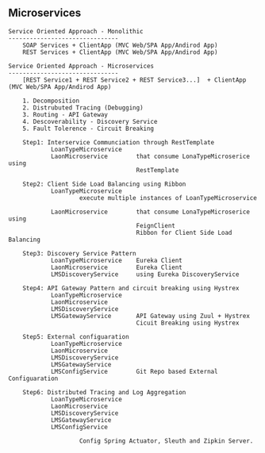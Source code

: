 Microservices
----------------------------------------------------------------------------------

    Service Oriented Approach - Monolithic
    -------------------------------
        SOAP Services + ClientApp (MVC Web/SPA App/Andirod App)
        REST Services + ClientApp (MVC Web/SPA App/Andirod App)

    Service Oriented Approach - Microservices
    -------------------------------
        [REST Service1 + REST Service2 + REST Service3...]  + ClientApp (MVC Web/SPA App/Andirod App)

        1. Decomposition
        2. Distrubuted Tracing (Debugging)
        3. Routing - API Gateway
        4. Descoverability - Discovery Service
        5. Fault Tolerence - Circuit Breaking

        Step1: Interservice Communciation through RestTemplate
                LoanTypeMicroservice  
                LaonMicroservice        that consume LonaTypeMicroserice using
                                        RestTemplate

        Step2: Client Side Load Balancing using Ribbon
                LoanTypeMicroservice  
                        execute multiple instances of LoanTypeMicroservice  

                LaonMicroservice        that consume LonaTypeMicroserice using
                                        FeignClient
                                        Ribbon for Client Side Load Balancing

        Step3: Discovery Service Pattern
                LoanTypeMicroservice    Eureka Client
                LaonMicroservice        Eureka Client
                LMSDiscoveryService     using Eureka DiscoveryService

        Step4: API Gateway Pattern and circuit breaking using Hystrex
                LoanTypeMicroservice    
                LaonMicroservice        
                LMSDiscoveryService    
                LMSGatewayService       API Gateway using Zuul + Hystrex
                                        Cicuit Breaking using Hystrex

        Step5: External configuaration
                LoanTypeMicroservice  
                LaonMicroservice   
                LMSDiscoveryService
                LMSGatewayService     
                LMSConfigService        Git Repo based External Configuaration

        Step6: Distributed Tracing and Log Aggregation
                LoanTypeMicroservice  
                LaonMicroservice   
                LMSDiscoveryService
                LMSGatewayService     
                LMSConfigService    

                        Config Spring Actuator, Sleuth and Zipkin Server.


